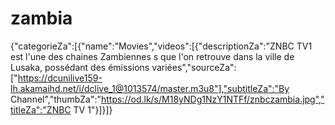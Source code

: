 # zambia
{"categorieZa":[{"name":"Movies","videos":[{"descriptionZa":"ZNBC TV1 est l'une des chaines Zambiennes s que l'on retrouve dans la ville de Lusaka, possédant des émissions variées","sourceZa":["https://dcunilive159-lh.akamaihd.net/i/dclive_1@1013574/master.m3u8"],"subtitleZa":"By Channel","thumbZa":"https://od.lk/s/M18yNDg1NzY1NTFf/znbczambia.jpg","titleZa":"ZNBC TV 1"}]}]}
